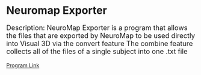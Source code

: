 # Neuromap Exporter

<p style = "font-size:18px">
Description:
NeuroMap Exporter is a program that allows the files that are exported by NeuroMap to be used directly into Visual 3D via the convert feature The combine feature collects all of the files of a single subject into one .txt file


</p>

<p style = "font-size:16px">

</p>

<a href = "https://github.com/JDPRi/NeuroMap-Exporter/blob/master/NM_Exporter_0.1.py"> 
Program Link</a>

